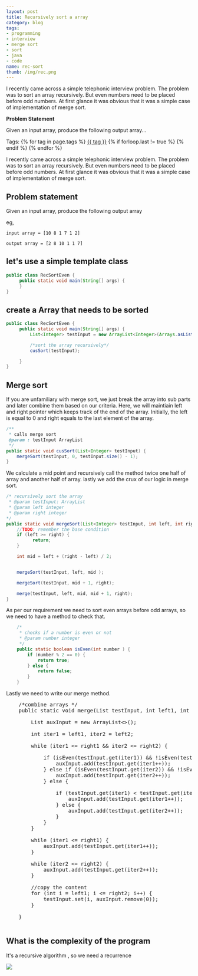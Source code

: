 ```yaml
---
layout: post
title: Recursively sort a array
category: blog
tags:
- programming
- interview
- merge sort
- sort
- java
- code
name: rec-sort
thumb: /img/rec.png
---
```


<style type="text/css">
.myheading{font-family:Georgia, "Times New Roman", Times, serif;font-size:24px;margin-top:5px;margin-bottom:0;text-align:center;font-weight:400;color:#222}
.mysubheading{font-family:"Lucida Grande", Tahoma;font-size:10px;font-weight:lighter;font-variant:normal;text-transform:uppercase;color:#666;margin-top:10px;text-align:center!important;letter-spacing:.3em}
</style>

<script type="text/javascript" src="{{ root_url }}/js/shCore.js"></script>
<script type="text/javascript" src="{{ root_url }}/js/shBrushJava.js"></script>
<link type="text/css" rel="stylesheet" href="{{ root_url }}/css/shCoreDefault.css"/>
<script type="text/javascript">SyntaxHighlighter.all();</script>

<p>I recently came across a simple telephonic interview problem. The problem was to sort an array recursively. But even numbers need to be placed before odd numbers. At first glance it was obvious that it was a simple case of implementation of merge sort.
</p>

<P><b>Problem Statement</b></p>

Given an input array, produce the following output array...<!-- truncate_here -->
<p>Tags: {% for tag in page.tags %} <a class="mytag" href="/tag/{{ tag }}" title="View posts tagged with &quot;{{ tag }}&quot;">{{ tag }}</a>  {% if forloop.last != true %} {% endif %} {% endfor %} </p>

<p>I recently came across a simple telephonic interview problem. The problem was to sort an array recursively. But even numbers need to be placed before odd numbers. At first glance it was obvious that it was a simple case of implementation of merge sort.
</p>

## Problem statement

Given an input array, produce the following output array

eg,

    input array = [10 8 1 7 1 2]

    output array = [2 8 10 1 1 7]



## let's use a simple template class

```java
public class RecSortEven {
     public static void main(String[] args) {
     }
}
```

## create a Array that needs to be sorted

```java
public class RecSortEven {
     public static void main(String[] args) {
         List<Integer> testInput = new ArrayList<Integer>(Arrays.asList(10, 8, 1, 7, 1, 2));

         /*sort the array recursively*/
         cusSort(testInput);

     }
}
```

## Merge sort

If you are unfamiliary with merge sort, we just break the array into sub parts and later combine them based on our criteria. Here, we will maintiain left and right pointer which keeps track of the end of the array. Initially, the left is equal to 0 and right equals to the last element of the array.


```java
/**
 * calls merge sort
 @param : testInput ArrayList
 */
public static void cusSort(List<Integer> testInput) {
    mergeSort(testInput, 0, testInput.size() - 1);
}

```

We calculate a mid point and recursively call the method twice one half of array and another half of array. lastly we add the crux of our logic in merge sort.

```java
/* recursively sort the array
 * @param testInput: ArrayList
 * @param left integer
 * @param right integer
*/
public static void mergeSort(List<Integer> testInput, int left, int right) {
    //TODO: remember the base condition
    if (left >= right) {
          return;
    }

    int mid = left + (right - left) / 2;


    mergeSort(testInput, left, mid );

    mergeSort(testInput, mid + 1, right);

    merge(testInput, left, mid, mid + 1, right);
}
```


As per our requirement we need to sort even arrays before odd arrays, so we need to have a method to check that.

```java
    /*
     * checks if a number is even or not
     * @param number integer
     */
    public static boolean isEven(int number ) {
        if (number % 2 == 0) {
            return true;
        } else {
            return false;
        }
    }
```

Lastly we need to write our merge method.

<pre class="brush: java;  title: ; notranslate">
    /*combine arrays */
    public static void merge(List<Integer> testInput, int left1, int right1, int left2, int right2) {

        List<Integer> auxInput = new ArrayList<>();

        int iter1 = left1, iter2 = left2;

        while (iter1 <= right1 && iter2 <= right2) {

            if (isEven(testInput.get(iter1)) && !isEven(testInput.get(iter2))) {
                auxInput.add(testInput.get(iter1++));
            } else if (isEven(testInput.get(iter2)) && !isEven(testInput.get(iter1))) {
                auxInput.add(testInput.get(iter2++));
            } else {

                if (testInput.get(iter1) < testInput.get(iter2)) {
                    auxInput.add(testInput.get(iter1++));
                } else {
                    auxInput.add(testInput.get(iter2++));
                }
            }
        }

        while (iter1 <= right1) {
            auxInput.add(testInput.get(iter1++));
        }

        while (iter2 <= right2) {
            auxInput.add(testInput.get(iter2++));
        }

        //copy the content
        for (int i = left1; i <= right2; i++) {
            testInput.set(i, auxInput.remove(0));
        }

    }

</pre>

## What is the complexity of the program

It's a recursive algorithm , so we need a recurrence

<img src="{{ root_url }}/img/rec.png" >
